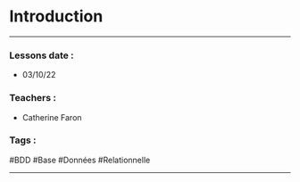 # Introduction
---
### Lessons date :
- 03/10/22

### Teachers :
- Catherine Faron

### Tags :
#BDD #Base #Données #Relationnelle

---

